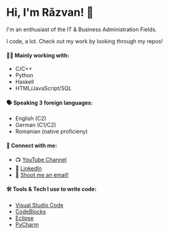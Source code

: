# Hi, I'm Răzvan! 👋
I'm an enthusiast of the IT & Business Administration Fields.

I code, a lot. Check out my work by looking through my repos!
<!--
**aGamer106/aGamer106** is a ✨ _special_ ✨ repository because its `README.md` (this file) appears on your GitHub profile. -->

#### 👨‍💻 Mainly working with:
- C/C++
- Python
- Haskell
- HTML/JavaScript/SQL

#### 🗣️ Speaking 3 foreign languages:
 - English (C2)
 - German (C1/C2)
 - Romanian (native proficieny)

#### 🤝 Connect with me:
 - 📺 [YouTube Channel](https://www.youtube.com/channel/UCcXIMEHZn-4T6G84cCcBdAw)
 - 🔗 [LinkedIn](https://www.linkedin.com/in/razvan-daniel-besleaga-52466910b/)
 - 📧 [Shoot me an email!](razvandallas09@gmail.com)

#### 🛠️ Tools & Tech I use to write code:
 - [Visual Studio Code](https://code.visualstudio.com/)
 - [CodeBlocks](https://www.codeblocks.org/)
 - [Eclipse](https://www.eclipse.org/)
 - [PyCharm](https://www.jetbrains.com/pycharm/)
